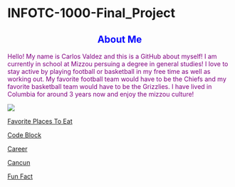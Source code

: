 <h1>INFOTC-1000-Final_Project

<h2 style="color:blue;text-align:center;">About Me</h2>

<p style="color:purple;">Hello! My name is Carlos Valdez and this is a GitHub about myself! I am currently in school at Mizzou persuing a degree in general studies! I love to stay active by playing football or basketball in my free time as well as working out. My favorite football team would have to be the Chiefs and my favorite basketball team would have to be the Grizzlies. I have lived in Columbia for around 3 years now and enjoy the mizzou culture!</p>


 <img src="https://th.bing.com/th/id/R.e0d8b98364dfcdd439611fdbb3167155?rik=ApgYlqhJ31gCkg&riu=http%3a%2f%2fwww.bobleesays.com%2fwp-content%2fuploads%2f2016%2f11%2fMizzou.jpg&ehk=JSpHzFmLYFo5xriHNl3Nnyt2vveGOSsEIRsImugiCqA%3d&risl=&pid=ImgRaw&r=0">

<a href="https://github.com/Carlos0418/Final-Project-INFOTC-1000/blob/main/FavoritePlacesToEat.md">Favorite Places To Eat</a>

<a href="https://github.com/Carlos0418/Final-Project-INFOTC-1000/blob/main/CodeBlock.md#code-blockhomeprintmy-name-is-carlos-valdezprinti-love-sportsprintmy-favorite-sports-are-football-and-basketballprinti-love-hikinginputpress-enter-to-exit">Code Block</a>

<a href="https://github.com/Carlos0418/Final-Project-INFOTC-1000/blob/main/Career.md#middle-school-teachercareermy-goal-is-to-obtain-my-bachelors-and-persue-an-oppurtunity-to-teach-i-have-always-wanted-to-teach-because-i-love-to-help-others-growing-up-i-had-a-fantastic-math-teacher-that-really-paved-the-way-for-my-passion-">Career</a>

<a href="https://github.com/Carlos0418/Final-Project-INFOTC-1000/blob/main/Cancun.md#cancunhomeover-the-summer-i-was-invited-to-a-wedding-out-in-cancun-mexico-we-were-down-there-for-a-week-just-enjoying-the-weather-and-having-a-good-time-the-beach-was-amazing-and-the-food-was-outstanding-i-hope-to-go-back-sometime-but-not-before-i-travel-to-a-new-place-to-explore-">Cancun</a>

<a href="https://github.com/Carlos0418/Final-Project-INFOTC-1000/blob/main/Coke%20and%20Mentos.md#coke-and-mentoshomedid-you-know-that-the-science-behind-the-coke-and-mentos-experiment-is-because-of-something-called-nucleation-sites-that-are-on-the-surface-of-the-mentos-nucleation-sites-is-very-comparable-to-craters-that-are-on-the-moon-but-a-lot-smaller-what-happens-is-the-carbon-dioxide-in-the-soda-interacts-with-the-nucleation-sites-causing-it-to-foam-up-and-spurt-out-of-the-bottle-the-reason-we-use-diet-coke-rather-than-regualr-coke-is-because-diet-coke-has-way-less-sugar-the-sugar-molecules-are-thick-and-when-the-mentos-are-dropped-into-the-regualr-coke-they-prevent-the-carbon-dioxide-from-escaping-">Fun Fact</a>
